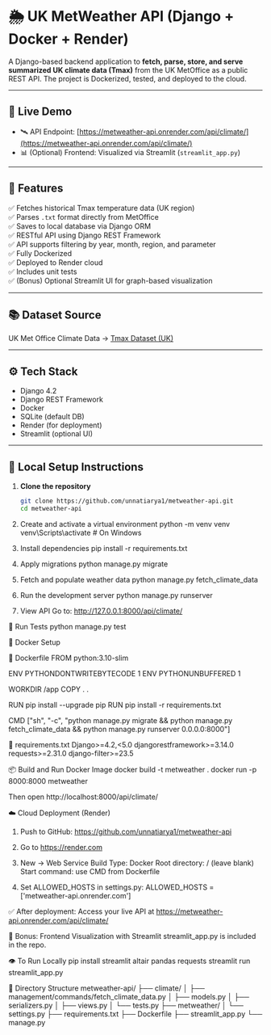 # 🌦️ UK MetWeather API (Django + Docker + Render)

A Django-based backend application to **fetch, parse, store, and serve summarized UK climate data (Tmax)** from the UK MetOffice as a public REST API. The project is Dockerized, tested, and deployed to the cloud.

---

## 🔗 Live Demo

- 🛰️ API Endpoint: [https://metweather-api.onrender.com/api/climate/](https://metweather-api.onrender.com/api/climate/)
- 📊 (Optional) Frontend: Visualized via Streamlit (`streamlit_app.py`)

---

## 📌 Features

✅ Fetches historical Tmax temperature data (UK region)  
✅ Parses `.txt` format directly from MetOffice  
✅ Saves to local database via Django ORM  
✅ RESTful API using Django REST Framework  
✅ API supports filtering by year, month, region, and parameter  
✅ Fully Dockerized  
✅ Deployed to Render cloud  
✅ Includes unit tests  
✅ (Bonus) Optional Streamlit UI for graph-based visualization

---

## 📚 Dataset Source

UK Met Office Climate Data → [Tmax Dataset (UK)](https://www.metoffice.gov.uk/pub/data/weather/uk/climate/datasets/Tmax/date/UK.txt)

---

## ⚙️ Tech Stack

- Django 4.2
- Django REST Framework
- Docker
- SQLite (default DB)
- Render (for deployment)
- Streamlit (optional UI)

---

## 🚀 Local Setup Instructions

1. **Clone the repository**
   ```bash
   git clone https://github.com/unnatiarya1/metweather-api.git
   cd metweather-api


2. Create and activate a virtual environment
  python -m venv venv
  venv\Scripts\activate  # On Windows

3. Install dependencies
  pip install -r requirements.txt

4. Apply migrations
  python manage.py migrate

5. Fetch and populate weather data
  python manage.py fetch_climate_data

6. Run the development server
  python manage.py runserver

7. View API
  Go to: http://127.0.0.1:8000/api/climate/

🧪 Run Tests
  python manage.py test


🐳 Docker Setup

🔧 Dockerfile
FROM python:3.10-slim

ENV PYTHONDONTWRITEBYTECODE 1
ENV PYTHONUNBUFFERED 1

WORKDIR /app
COPY . .

RUN pip install --upgrade pip
RUN pip install -r requirements.txt

CMD ["sh", "-c", "python manage.py migrate && python manage.py fetch_climate_data && python manage.py runserver 0.0.0.0:8000"]

📜 requirements.txt
Django>=4.2,<5.0
djangorestframework>=3.14.0
requests>=2.31.0
django-filter>=23.5

📦 Build and Run Docker Image
docker build -t metweather .
docker run -p 8000:8000 metweather

Then open http://localhost:8000/api/climate/

☁️ Cloud Deployment (Render)

1. Push to GitHub: https://github.com/unnatiarya1/metweather-api
2. Go to https://render.com
3. New → Web Service
  Build Type: Docker
  Root directory: / (leave blank)
  Start command: use CMD from Dockerfile

5. Set ALLOWED_HOSTS in settings.py:
ALLOWED_HOSTS = ['metweather-api.onrender.com']

✅ After deployment:
Access your live API at https://metweather-api.onrender.com/api/climate/

🎁 Bonus: Frontend Visualization with Streamlit
streamlit_app.py is included in the repo.

👁️ To Run Locally
pip install streamlit altair pandas requests
streamlit run streamlit_app.py

📂 Directory Structure
metweather-api/
├── climate/
│   ├── management/commands/fetch_climate_data.py
│   ├── models.py
│   ├── serializers.py
│   ├── views.py
│   └── tests.py
├── metweather/
│   └── settings.py
├── requirements.txt
├── Dockerfile
├── streamlit_app.py
└── manage.py


